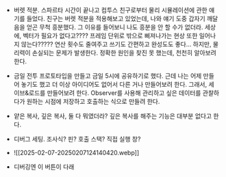 - 버렛 적분. 스파르타 시간이 끝나고 컴투스 친구로부터 물리 시뮬레이션에 관한 얘기를 들었다. 친구는 버렛 적분을 적용해보고 있었는데, 나와 얘기 도중  갑자기 깨달음을 얻곤 무척 흥분했다. 그 이유를 들어보니 나도 흥분을 안 할 수가 없더라. 세상에, 벡터가 필요가 없다고???? 프레임 단위로 밖으로 삐져나가는 현상 또한 일어나지 않는다????? 연산 횟수도 줄여주고 쓰기도 간편하고 완성도도 좋다... 하지만, 물리력이 손실되는 문제가 발생한다. 정확한 원인을 찾진 못 했는데, 천천히 알아보려 한다.

- 금일 전투 프로토타입을 만들고 금일 5시에 공유하기로 했다. 근데 나는 어제 만들어 놓기도 했고 더 이상 아이디어도 없어서 다른 거나 만들어보려 한다. 그래서, 세이브&로드를 만들어보려 한다. Observer를 사용해 관리하고 싶은 데이터를 관찰하다가 원하는 시점에 저장하고 호출하는 식으로 만들려 한다.

- 얕은 복사, 깊은 복사, 둘 다 뭐였더라? 깊은 복사를 해주는 기능은 대부분 없다고 한다.

- 디버그 세팅. 조사식?  핀? 호출 스택? 직접 실행 창?
- ![[2025-02-07-20250207124140420.webp]]
-  디버깅엔 이 버튼이 다래